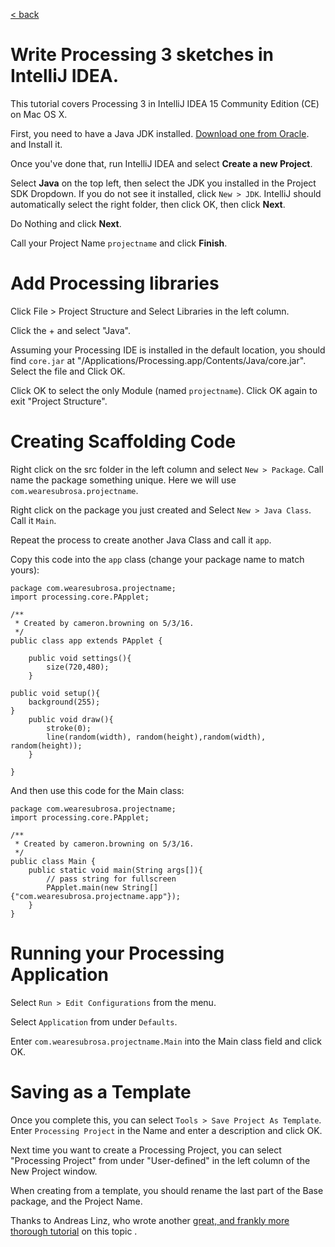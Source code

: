 [< back](../)

# Write Processing 3 sketches in IntelliJ IDEA.

This tutorial covers Processing 3 in IntelliJ IDEA 15 Community Edition (CE) on Mac OS X.

First, you need to have a Java JDK installed. [Download one from Oracle](http://www.oracle.com/technetwork/java/javase/downloads/jdk8-downloads-2133151.html). and Install it.

Once you've done that, run IntelliJ IDEA and select **Create a new Project**.

Select **Java** on the top left, then select the JDK you installed in the Project SDK Dropdown. If you do not see it installed, click `New > JDK`. IntelliJ should automatically select the right folder, then click OK, then click **Next**. 

Do Nothing and click **Next**.

Call your Project Name `projectname` and click **Finish**.

# Add Processing libraries

Click File > Project Structure and Select Libraries in the left column.

Click the + and select "Java".

Assuming your Processing IDE is installed in the default location, you should find `core.jar` at "/Applications/Processing.app/Contents/Java/core.jar". Select the file and Click OK.

Click OK to select the only Module (named `projectname`). Click OK again to exit "Project Structure".

# Creating Scaffolding Code

Right click on the src folder in the left column and select `New > Package`. Call name the package something unique. Here we will use `com.wearesubrosa.projectname`.

Right click on the package you just created and Select `New > Java Class`. Call it `Main`. 

Repeat the process to create another Java Class and call it `app`.

Copy this code into the `app` class (change your package name to match yours):
```
package com.wearesubrosa.projectname;
import processing.core.PApplet;

/**
 * Created by cameron.browning on 5/3/16.
 */
public class app extends PApplet {

    public void settings(){
        size(720,480);
    }

public void setup(){
    background(255);
}
    public void draw(){
        stroke(0);
        line(random(width), random(height),random(width), random(height));
    }

}
```

And then use this code for the Main class:
```
package com.wearesubrosa.projectname;
import processing.core.PApplet;

/**
 * Created by cameron.browning on 5/3/16.
 */
public class Main {
    public static void main(String args[]){
        // pass string for fullscreen
        PApplet.main(new String[] {"com.wearesubrosa.projectname.app"});
    }
}
```

# Running your Processing Application

Select `Run > Edit Configurations` from the menu.

Select `Application` from under `Defaults`.

Enter `com.wearesubrosa.projectname.Main` into the Main class field and click OK.

# Saving as a Template

Once you complete this, you can select `Tools > Save Project As Template`. Enter `Processing Project` in the Name and enter a description and click OK.

Next time you want to create a Processing Project, you can select "Processing Project" from under "User-defined" in the left column of the New Project window.

When creating from a template, you should rename the last part of the Base package, and the Project Name.

Thanks to Andreas Linz, who wrote another [great, and frankly more thorough tutorial](https://blog.klingt.net/posts/processing-2-in-intellij-idea-14/) on this topic .